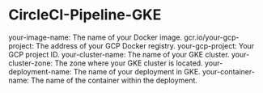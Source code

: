# CircleCI-Pipeline-GKE

your-image-name: The name of your Docker image.
gcr.io/your-gcp-project: The address of your GCP Docker registry.
your-gcp-project: Your GCP project ID.
your-cluster-name: The name of your GKE cluster.
your-cluster-zone: The zone where your GKE cluster is located.
your-deployment-name: The name of your deployment in GKE.
your-container-name: The name of the container within the deployment.
